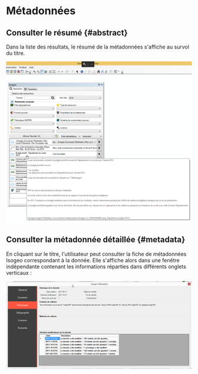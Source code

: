 # Métadonnées

## Consulter le résumé {#abstract}

Dans la liste des résultats, le résumé de la métadonnées s'affiche au survol du titre.

![](../../assets/plugin_ArcMap_result_tooltip_abstract_FR.png "Le résumé de la métadonnée s\'affiche au survol d\'un résultat")

## Consulter la métadonnée détaillée {#metadata}

En cliquant sur le titre, l'utilisateur peut consulter la fiche de métadonnées Isogeo correspondant à la donnée. Elle s'affiche alors dans une fenêtre indépendante contenant les informations réparties dans différents onglets verticaux :

![](../../assets/plugin_ArcMap_metadata_history_FR.png "Consulter la fiche de métadonnées détaillée")